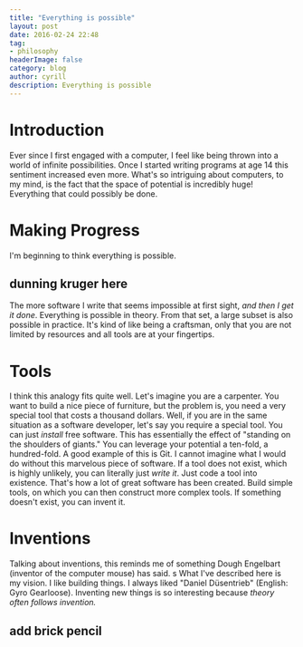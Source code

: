 ```yaml
---
title: "Everything is possible"
layout: post
date: 2016-02-24 22:48
tag: 
- philosophy
headerImage: false
category: blog
author: cyrill
description: Everything is possible
---
```


# Introduction
Ever since I first engaged with a computer, I feel like being thrown into a world of infinite possibilities. Once I started writing programs at age 14 this sentiment increased even more. What's so intriguing about computers, to my mind, is the fact that the space of potential is incredibly huge! Everything that could possibly be done.    
# Making Progress
I'm beginning to think everything is possible. 
## dunning kruger here
The more software I write that seems impossible at first sight, _and then I get it done_. 
Everything is possible in theory. From that set, a large subset is also possible in practice. It's kind of like being a craftsman, only that you are not limited by resources and all tools are at your fingertips. 
# Tools
I think this analogy fits quite well. 
Let's imagine you are a carpenter. You want to build a nice piece of furniture, but the problem is, you need a very special tool that costs a thousand dollars.
Well, if you are in the same situation as a software developer, let's say you require a special tool. You can just _install_ free software. This has essentially the effect of  "standing on the shoulders of giants."  You can leverage your potential a ten-fold, a hundred-fold. A good example of this is Git. I cannot imagine what I would do without this marvelous piece of software.
If a tool does not exist, which is highly unlikely, you can literally just _write it_. Just code a tool into existence. That's how a lot of great software has been created. Build simple tools, on which you can then construct more complex tools. If something doesn't exist, you can invent it.
# Inventions
Talking about inventions, this reminds me of something Dough Engelbart (inventor of the computer mouse) has said. s
What I've described here is my vision. I like building things. I always liked "Daniel Düsentrieb" (English: Gyro Gearloose). Inventing new things is so interesting  because _theory often follows invention._
## add brick pencil